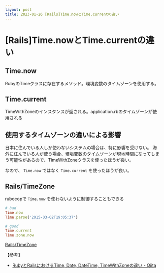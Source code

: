 ```yaml
---
layout: post
title: 2023-01-26 [Rails]Time.nowとTime.currentの違い
---
```


# [Rails]Time.nowとTime.currentの違い

## Time.now
RubyのTimeクラスに存在するメソッド。環境変数のタイムゾーンを使用する。

## Time.current
TimeWithZoneのインスタンスが返される。application.rbのタイムゾーンが使用される

## 使用するタイムゾーンの違いによる影響

日本に住んでいる人しか使わないシステムの場合は、特に影響を受けない。
海外に住んでいる人が使う場合、環境変数のタイムゾーンが現地時間になってしまう可能性があるので、TimeWithZoneクラスを使ったほうが良い。

なので、 `Time.now` ではなく `Time.current` を使ったほうが良い。

## Rails/TimeZone

rubocopで `Time.now` を使わないように制御することもできる

```ruby
# bad
Time.now
Time.parse('2015-03-02T19:05:37')

# good
Time.current
Time.zone.now
```

[Rails/TimeZone](https://docs.rubocop.org/rubocop-rails/cops_rails.html#railstimezone)

【参考】
- [RubyとRailsにおけるTime, Date, DateTime, TimeWithZoneの違い - Qiita](https://qiita.com/jnchito/items/cae89ee43c30f5d6fa2c)
